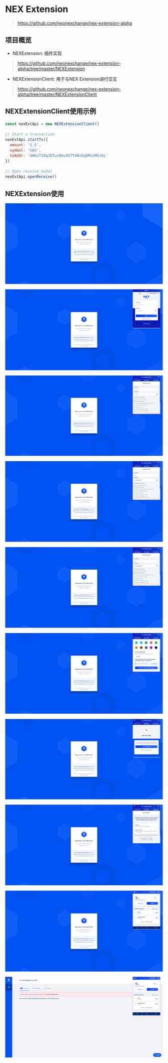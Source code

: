 # NEX Extension

> https://github.com/neonexchange/nex-extension-alpha

## 项目概览

- NEXExtension: 插件实现

> https://github.com/neonexchange/nex-extension-alpha/tree/master/NEXExtension

- NEXExtensionClient: 用于与NEX Extension进行交互

> https://github.com/neonexchange/nex-extension-alpha/tree/master/NEXExtensionClient

## NEXExtensionClient使用示例

```js
const nexExtApi = new NEXExtensionClient()

// Start a transaction
nexExtApi.startTx({
  amount: '1.5',
  symbol: 'GAS',
  toAddr: 'AWmzT3dqJDTucBmv4X7TXNsbqQMioMGt6L'
})

// Open receive modal
nexExtApi.openReceive()
```

## NEXExtension使用

![Alt text](../../img/MetaMask/NEX_login_1.png)

![Alt text](../../img/MetaMask/NEX_login_2.png)

![Alt text](../../img/MetaMask/NEX_login_3.png)

![Alt text](../../img/MetaMask/NEX_login_4.png)

![Alt text](../../img/MetaMask/NEX_login_5.png)

![Alt text](../../img/MetaMask/NEX_login_6.png)

![Alt text](../../img/MetaMask/NEX_login_7.png)

![Alt text](../../img/MetaMask/NEX_login_8.png)

![Alt text](../../img/MetaMask/NEX_login_9.png)

![Alt text](../../img/MetaMask/NEX_login_10.png)